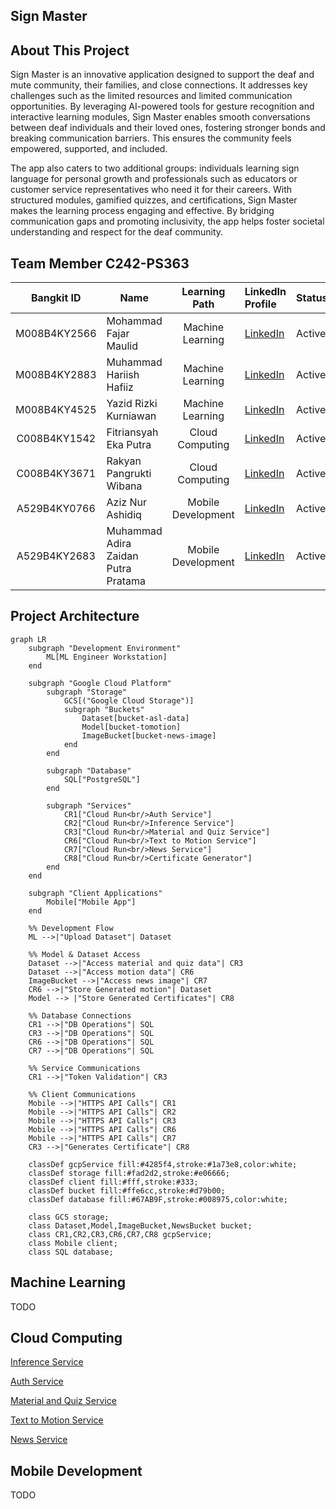 ## Sign Master

## About This Project
Sign Master is an innovative application designed to support the deaf and mute community, their families, and close connections. It addresses key challenges such as the limited resources and limited communication opportunities. By leveraging AI-powered tools for gesture recognition and interactive learning modules, Sign Master enables smooth conversations between deaf individuals and their loved ones, fostering stronger bonds and breaking communication barriers. This ensures the community feels empowered, supported, and included.

The app also caters to two additional groups: individuals learning sign language for personal growth and professionals such as educators or customer service representatives who need it for their careers. With structured modules, gamified quizzes, and certifications, Sign Master makes the learning process engaging and effective. By bridging communication gaps and promoting inclusivity, the app helps foster societal understanding and respect for the deaf community.

## Team Member C242-PS363
<div align="center">

| Bangkit ID | Name | Learning Path | LinkedIn Profile | Status |
|:----------:|------|:------------:|:-------|------------------|
| M008B4KY2566 | Mohammad Fajar Maulid | Machine Learning | [LinkedIn](https://www.linkedin.com/in/fajar-maulid-2665b81b1/) | Active |
| M008B4KY2883 | Muhammad Hariish Hafiiz | Machine Learning | [LinkedIn](https://www.linkedin.com/in/muhammad-hariish-hafiiz-84b15b2a5/) | Active |
| M008B4KY4525 | Yazid Rizki Kurniawan | Machine Learning | [LinkedIn](https://www.linkedin.com/in/yazid-rizki-kurniawan-521237154/) | Active |
| C008B4KY1542 | Fitriansyah Eka Putra | Cloud Computing | [LinkedIn](https://www.linkedin.com/in/fitriansyah-eka-putra-417049199/) | Active |
| C008B4KY3671 | Rakyan Pangrukti Wibana | Cloud Computing | [LinkedIn](https://www.linkedin.com/in/rakyanwibana/) | Active |
| A529B4KY0766 | Aziz Nur Ashidiq | Mobile Development | [LinkedIn](https://www.linkedin.com/in/aziz-nur-ashidiq-466b39218/) | Active |
| A529B4KY2683 | Muhammad Adira Zaidan Putra Pratama | Mobile Development | [LinkedIn](https://www.linkedin.com/in/adira-zaidan-b457082b5/) | Active |

</div>

 ## Project Architecture 
```mermaid
graph LR
    subgraph "Development Environment"
        ML[ML Engineer Workstation]
    end

    subgraph "Google Cloud Platform"
        subgraph "Storage"
            GCS[("Google Cloud Storage")]
            subgraph "Buckets"
                Dataset[bucket-asl-data]
                Model[bucket-tomotion]
                ImageBucket[bucket-news-image]
            end
        end

        subgraph "Database"
            SQL["PostgreSQL"]
        end

        subgraph "Services"
            CR1["Cloud Run<br/>Auth Service"]
            CR2["Cloud Run<br/>Inference Service"]
            CR3["Cloud Run<br/>Material and Quiz Service"]
            CR6["Cloud Run<br/>Text to Motion Service"]
            CR7["Cloud Run<br/>News Service"]
            CR8["Cloud Run<br/>Certificate Generator"]
        end
    end

    subgraph "Client Applications"
        Mobile["Mobile App"]
    end

    %% Development Flow
    ML -->|"Upload Dataset"| Dataset
    
    %% Model & Dataset Access
    Dataset -->|"Access material and quiz data"| CR3
    Dataset -->|"Access motion data"| CR6
    ImageBucket -->|"Access news image"| CR7
    CR6 -->|"Store Generated motion"| Dataset
    Model --> |"Store Generated Certificates"| CR8

    %% Database Connections
    CR1 -->|"DB Operations"| SQL
    CR3 -->|"DB Operations"| SQL
    CR6 -->|"DB Operations"| SQL
    CR7 -->|"DB Operations"| SQL

    %% Service Communications
    CR1 -->|"Token Validation"| CR3

    %% Client Communications
    Mobile -->|"HTTPS API Calls"| CR1
    Mobile -->|"HTTPS API Calls"| CR2
    Mobile -->|"HTTPS API Calls"| CR3
    Mobile -->|"HTTPS API Calls"| CR6
    Mobile -->|"HTTPS API Calls"| CR7
    CR3 -->|"Generates Certificate"| CR8

    classDef gcpService fill:#4285f4,stroke:#1a73e8,color:white;
    classDef storage fill:#fad2d2,stroke:#e06666;
    classDef client fill:#fff,stroke:#333;
    classDef bucket fill:#ffe6cc,stroke:#d79b00;
    classDef database fill:#67AB9F,stroke:#008975,color:white;

    class GCS storage;
    class Dataset,Model,ImageBucket,NewsBucket bucket;
    class CR1,CR2,CR3,CR6,CR7,CR8 gcpService;
    class Mobile client;
    class SQL database;
```

## Machine Learning
TODO

## Cloud Computing
[Inference Service](https://github.com/Bangkit-Capstone-Project-C242-PS363/service-toMotion.git)

[Auth Service](https://github.com/Bangkit-Capstone-Project-C242-PS363/service-auth.git)

[Material and Quiz Service](https://github.com/Bangkit-Capstone-Project-C242-PS363/service-material-quiz)

[Text to Motion Service](https://github.com/Bangkit-Capstone-Project-C242-PS363/service-toMotion.git)

[News Service](https://github.com/Bangkit-Capstone-Project-C242-PS363/service-news)


## Mobile Development
TODO
